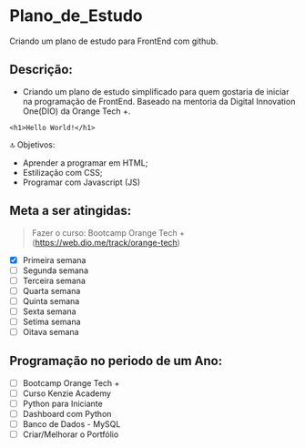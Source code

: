 # Plano_de_Estudo

Criando um plano de estudo para FrontEnd com github.

## Descrição:
- Criando um plano de estudo simplificado para quem gostaria de iniciar na programação de FrontEnd. Baseado na mentoria da Digital Innovation One(DIO) da Orange Tech +.

``<h1>Hello World!</h1>``

:top: Objetivos:
- Aprender a programar em HTML;
- Estilização com CSS;
- Programar com Javascript (JS)

## Meta a ser atingidas:
> Fazer o curso: Bootcamp Orange Tech + (https://web.dio.me/track/orange-tech)
 - [X] Primeira semana
 - [ ] Segunda semana
 - [ ] Terceira semana
 - [ ] Quarta semana
 - [ ] Quinta semana
 - [ ] Sexta semana
 - [ ] Setima semana
 - [ ] Oitava semana
 
## Programação no periodo de um Ano:
- [ ] Bootcamp Orange Tech +
- [ ] Curso Kenzie Academy
- [ ] Python para Iniciante
- [ ] Dashboard com Python
- [ ] Banco de Dados - MySQL
- [ ] Criar/Melhorar o Portfólio
